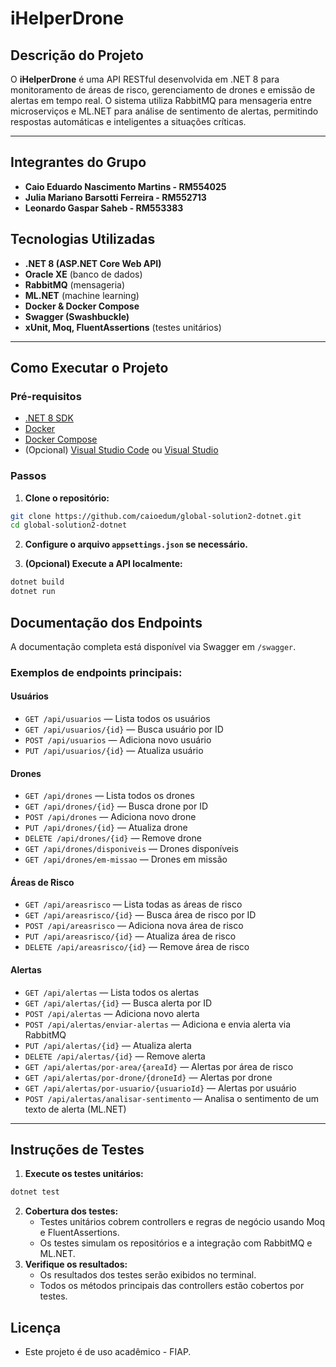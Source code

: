# iHelperDrone

## Descrição do Projeto

O **iHelperDrone** é uma API RESTful desenvolvida em .NET 8 para monitoramento de áreas de risco, gerenciamento de drones e emissão de alertas em tempo real. O sistema utiliza RabbitMQ para mensageria entre microserviços e ML.NET para análise de sentimento de alertas, permitindo respostas automáticas e inteligentes a situações críticas.

---

## Integrantes do Grupo

- **Caio Eduardo Nascimento Martins - RM554025**
- **Julia Mariano Barsotti Ferreira - RM552713**
- **Leonardo Gaspar Saheb - RM553383**

## Tecnologias Utilizadas

- **.NET 8 (ASP.NET Core Web API)**
- **Oracle XE** (banco de dados)
- **RabbitMQ** (mensageria)
- **ML.NET** (machine learning)
- **Docker \& Docker Compose**
- **Swagger (Swashbuckle)**
- **xUnit, Moq, FluentAssertions** (testes unitários)

---

## Como Executar o Projeto

### Pré-requisitos

- [.NET 8 SDK](https://dotnet.microsoft.com/download)
- [Docker](https://www.docker.com/get-started)
- [Docker Compose](https://docs.docker.com/compose/)
- (Opcional) [Visual Studio Code](https://code.visualstudio.com/) ou [Visual Studio](https://visualstudio.microsoft.com/)


### Passos

1. **Clone o repositório:**

```bash
git clone https://github.com/caioedum/global-solution2-dotnet.git
cd global-solution2-dotnet
```

2. **Configure o arquivo `appsettings.json` se necessário.**

3. **(Opcional) Execute a API localmente:**

```bash
dotnet build
dotnet run
```

## Documentação dos Endpoints

A documentação completa está disponível via Swagger em `/swagger`.

### Exemplos de endpoints principais:

#### **Usuários**

- `GET /api/usuarios` — Lista todos os usuários
- `GET /api/usuarios/{id}` — Busca usuário por ID
- `POST /api/usuarios` — Adiciona novo usuário
- `PUT /api/usuarios/{id}` — Atualiza usuário


#### **Drones**

- `GET /api/drones` — Lista todos os drones
- `GET /api/drones/{id}` — Busca drone por ID
- `POST /api/drones` — Adiciona novo drone
- `PUT /api/drones/{id}` — Atualiza drone
- `DELETE /api/drones/{id}` — Remove drone
- `GET /api/drones/disponiveis` — Drones disponíveis
- `GET /api/drones/em-missao` — Drones em missão


#### **Áreas de Risco**

- `GET /api/areasrisco` — Lista todas as áreas de risco
- `GET /api/areasrisco/{id}` — Busca área de risco por ID
- `POST /api/areasrisco` — Adiciona nova área de risco
- `PUT /api/areasrisco/{id}` — Atualiza área de risco
- `DELETE /api/areasrisco/{id}` — Remove área de risco


#### **Alertas**

- `GET /api/alertas` — Lista todos os alertas
- `GET /api/alertas/{id}` — Busca alerta por ID
- `POST /api/alertas` — Adiciona novo alerta
- `POST /api/alertas/enviar-alertas` — Adiciona e envia alerta via RabbitMQ
- `PUT /api/alertas/{id}` — Atualiza alerta
- `DELETE /api/alertas/{id}` — Remove alerta
- `GET /api/alertas/por-area/{areaId}` — Alertas por área de risco
- `GET /api/alertas/por-drone/{droneId}` — Alertas por drone
- `GET /api/alertas/por-usuario/{usuarioId}` — Alertas por usuário
- `POST /api/alertas/analisar-sentimento` — Analisa o sentimento de um texto de alerta (ML.NET)

---

## Instruções de Testes

1. **Execute os testes unitários:**

```bash
dotnet test
```

2. **Cobertura dos testes:**
    - Testes unitários cobrem controllers e regras de negócio usando Moq e FluentAssertions.
    - Os testes simulam os repositórios e a integração com RabbitMQ e ML.NET.
3. **Verifique os resultados:**
    - Os resultados dos testes serão exibidos no terminal.
    - Todos os métodos principais das controllers estão cobertos por testes.
      
## Licença

- Este projeto é de uso acadêmico - FIAP.

